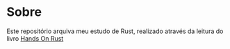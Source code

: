 # Sobre

Este repositório arquiva meu estudo de Rust, realizado através da leitura do livro [Hands On Rust](https://pragprog.com/titles/hwrust/hands-on-rust/)
